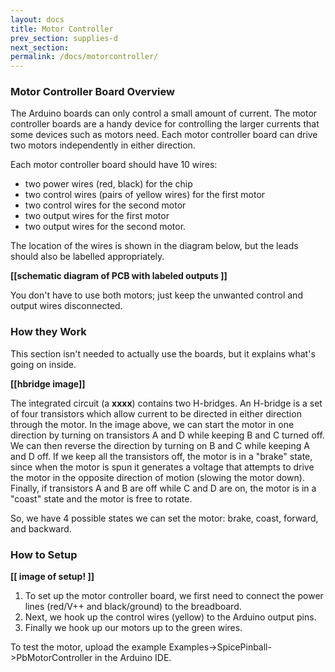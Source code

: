 ```yaml
---
layout: docs
title: Motor Controller
prev_section: supplies-d
next_section: 
permalink: /docs/motorcontroller/
---
```


### Motor Controller Board Overview

The Arduino boards can only control a small amount of current. The motor controller boards are a handy device for controlling the larger currents that some devices such as motors need. Each motor controller board can drive two motors independently in either direction.

Each motor controller board should have 10 wires:
- two power wires (red, black) for the chip
- two control wires (pairs of yellow wires) for the first motor
- two control wires for the second motor
- two output wires for the first motor
- two output wires for the second motor. 

The location of the wires is shown in the diagram below, but the leads should also be labelled appropriately.

**[[schematic diagram of PCB with labeled outputs ]]**

You don't have to use both motors; just keep the unwanted control and output wires disconnected.

### How they Work

This section isn't needed to actually use the boards, but it explains what's going on inside.

**[[hbridge image]]**

The integrated circuit (a **xxxx**) contains two H-bridges. An H-bridge is a set of four transistors which allow current to be directed in either direction through the motor. In the image above, we can start the motor in one direction by turning on transistors A and D while keeping B and C turned off. We can then reverse the direction by turning on B and C while keeping A and D off. If we keep all the transistors off, the motor is in a "brake" state, since when the motor is spun it generates a voltage that attempts to drive the motor in the opposite direction of motion (slowing the motor down). Finally, if transistors A and B are off while C and D are on, the motor is in a "coast" state and the motor is free to rotate.

So, we have 4 possible states we can set the motor: brake, coast, forward, and backward.

### How to Setup

**[[ image of setup! ]]**

1. To set up the motor controller board, we first need to connect the power lines (red/V++ and black/ground) to the breadboard.
2. Next, we hook up the control wires (yellow) to the Arduino output pins.
3. Finally we hook up our motors up to the green wires.

To test the motor, upload the example Examples->SpicePinball->PbMotorController in the Arduino IDE.



